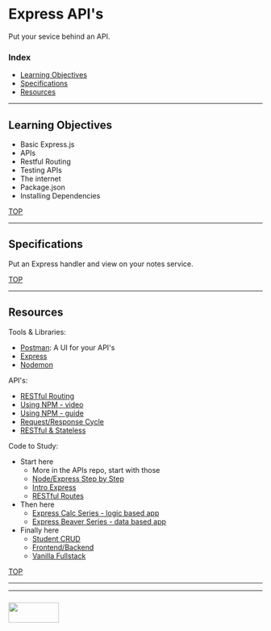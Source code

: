 # Express API's

Put your sevice behind an API.

### Index
* [Learning Objectives](#learning-objectives)
* [Specifications](#specifications)
* [Resources](#resources)

---

## Learning Objectives

* Basic Express.js
* APIs
* Restful Routing
* Testing APIs
* The internet
* Package.json 
* Installing Dependencies

[TOP](#index)

---

## Specifications

Put an Express handler and view on your notes service.

[TOP](#index)

---

## Resources

Tools & Libraries:
* [Postman](https://www.getpostman.com): A UI for your API's
* [Express](https://github.com/elewa-academy/General-Resources/blob/master/backend-libraries/express.md)
* [Nodemon](https://github.com/remy/nodemon)

API's:
* [RESTful Routing](https://github.com/elewa-academy/General-Resources/blob/master/application-design/restful-routes.md)
* [Using NPM - video](https://www.youtube.com/watch?v=gKyRqFgJt6k)
* [Using NPM - guide](https://www.sitepoint.com/beginners-guide-node-package-manager/)
* [Request/Response Cycle](https://docs.google.com/presentation/d/1fEYdZilygtP25YkGvPY8YiPwu7JNtANowNUR0JlNZBw/edit#slide=id.g1f801b6943_0_169)
* [RESTful & Stateless](https://docs.google.com/presentation/d/1Mhoj-SHEX-sMSqxlsigBGyEjjxTvAFHP1PHOP3M0N9o/edit#slide=id.g1f8026c0cf_0_35)


Code to Study:
* Start here
  * More in the APIs repo, start with those
  * [Node/Express Step by Step](https://github.com/GeorgeFourikis/Node-Express-Step-by-Step)
  * [Intro Express](https://github.com/elewa-academy/General-Resources/tree/master/code-to-study/code-alongs/express/rien-introExpress)
  * [RESTful Routes](https://github.com/elewa-academy/General-Resources/tree/master/code-to-study/code-alongs/express/restful-routes)
* Then here
  * [Express Calc Series - logic based app](https://github.com/elewa-academy/General-Resources/tree/master/code-to-study/progressive-refactors/express-calc-series)
  * [Express Beaver Series - data based app](https://github.com/elewa-academy/General-Resources/tree/master/code-to-study/progressive-refactors/express-beaver-crud-series)
* Finally here
  * [Student CRUD](https://github.com/elewa-academy/General-Resources/tree/master/code-to-study/code-alongs/express/rien-studentCrud)
  * [Frontend/Backend](https://github.com/elewa-student/Frontend-Backend)
  * [Vanilla Fullstack](https://github.com/elewa-student/Vanilla-Fullstack)


[TOP](#index)

___
___
### <a href="http://elewa.education/blog" target="_blank"><img src="https://user-images.githubusercontent.com/18554853/34921062-506450ae-f97d-11e7-875f-6feeb26ad72d.png" width="100" height="40"/></a>


